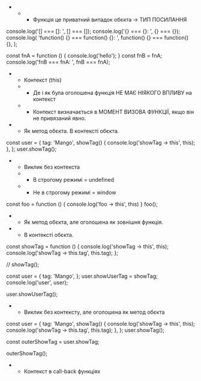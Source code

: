 * * * Функція це приватний випадок обєкта -> ТИП ПОСИЛАННЯ

console.log('[] === []: ', [] === []);
console.log('{} === {}: ', {} === {});
console.log(
    'function() {} === function() {}: ',
    function() {} === function() {},
);

const fnA = function () {
    console.log('hello');
}
const fnB = fnA;
console.log('fnB === fnA: ', fnB === fnA);

* * Контекст (this)
  *  - Де і як була оголошена функція НЕ МАЄ НІЯКОГО ВПЛИВУ на контекст
  *  - Контекст визначається в МОМЕНТ ВИЗОВА ФУНКЦІЇ, якщо він не привязаний явно.

* * Як метод обєкта. В контексті обєкта.

const user = {
    tag: 'Mango',
    showTag() {
        console.log('showTag -> this', this);
    },
};
user.showTag();

* * Виклик без контекста
  *  - В строгому режимі = undefined
  *  - Не в строгому режимі = window

const foo = function () {
    console.log('foo -> this', this)
}
foo();

* * Як метод обєкта, але оголошена як зовнішня функція.
* * В контексті обєкта.

const showTag = function () {
    console.log('showTag -> this', this);
    console.log('showTag -> this.tag', this.tag);
};

// showTag();

const user = {
    tag: 'Mango',
};
user.showUserTag = showTag;
console.log('user', user);

user.showUserTag();

* * Виклик без контексту, але оголошена як метод обєкта

const user = {
    tag: 'Mango',
    showTag() {
        console.log('showTag -> this', this);
        console.log('showTag -> this.tag', this.tag);
    },
};
user.showTag();

const outerShowTag = user.showTag;

outerShowTag();

* * Контекст в call-back функціях



 